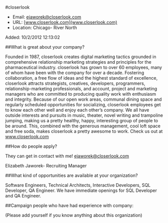 
#closerlook

* Email: [ejaworek@closerlook.com](mailto:ejaworek@closerlook.com)
* URL: [www.closerlook.com](www.closerlook.com)
* Location: Chicago- River North

Added: 10/2/2012 12:13:02

##What is great about your company?

Founded in 1987, closerlook creates digital marketing tactics grounded in comprehensive relationship marketing strategies and principles for the pharmaceutical industry. closerlook has grown to over 60 employees, many of whom have been with the company for over a decade. Fostering collaboration, a free flow of ideas and the highest standard of excellence, closerlook attracts strategists, creatives, developers, programmers, relationship-marketing professionals, and account, project and marketing managers who are committed to producing quality work with enthusiasm and integrity. Because of our open work areas, communal dining space and regularly scheduled opportunities for socializing, closerlook employees get to know each other well and enjoy each other’s company. We all have outside interests and pursuits in music, theater, novel writing and trampoline jumping, making us a pretty healthy, happy, interesting group of people to be around. This, combined with the generous management, cool loft space and free soda, makes closerlook a pretty awesome to work. Check us out at www.closerlook.com

##How do people apply?

They can get in contact with me!  ejaworek@closerlook.com



Elizabeth Jaworek- Recruiting Manager

##What kind of opportunities are available at your organization?

Software Engineers, Technical Architects, Interactive Developers, SQL Developer, QA Engineer.  We have immediate openings for SQL Developer and QA Engineer.

##Campaign people who have had experience with company:

(Please add yourself if you know anything about this organization)


    